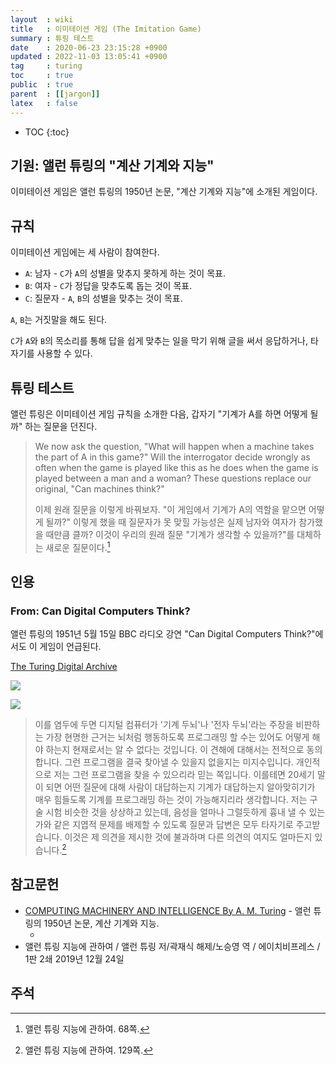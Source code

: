 ```yaml
---
layout  : wiki
title   : 이미테이션 게임 (The Imitation Game)
summary : 튜링 테스트
date    : 2020-06-23 23:15:28 +0900
updated : 2022-11-03 13:05:41 +0900
tag     : turing
toc     : true
public  : true
parent  : [[jargon]]
latex   : false
---
```

* TOC
{:toc}

## 기원: 앨런 튜링의 "계산 기계와 지능"

이미테이션 게임은 앨런 튜링의 1950년 논문, "계산 기계와 지능"에 소개된 게임이다.

## 규칙

이미테이션 게임에는 세 사람이 참여한다.

- `A`: 남자 - `C`가 `A`의 성별을 맞추지 못하게 하는 것이 목표.
- `B`: 여자 - `C`가 정답을 맞추도록 돕는 것이 목표.
- `C`: 질문자 - `A`, `B`의 성별을 맞추는 것이 목표.

`A`, `B`는 거짓말을 해도 된다.

`C`가 `A`와 `B`의 목소리를 통해 답을 쉽게 맞추는 일을 막기 위해 글을 써서 응답하거나, 타자기를 사용할 수 있다.

## 튜링 테스트

앨런 튜링은 이미테이션 게임 규칙을 소개한 다음, 갑자기 "기계가 A를 하면 어떻게 될까" 하는 질문을 던진다.

> We now ask the question, "What will happen when a machine takes the part of A in this game?"
Will the interrogator decide wrongly as often when the game is played like this as
he does when the game is played between a man and a woman? These questions replace
our original, "Can machines think?"
>
> 이제 원래 질문을 이렇게 바꿔보자.
"이 게임에서 기계가 A의 역할을 맡으면 어떻게 될까?"
이렇게 했을 때 질문자가 못 맞힐 가능성은 실제 남자와 여자가 참가했을 때만큼 클까?
이것이 우리의 원래 질문 "기계가 생각할 수 있을까?"를 대체하는 새로운 질문이다.[^turing-68]

## 인용
### From: Can Digital Computers Think?

앨런 튜링의 1951년 5월 15일 BBC 라디오 강연 "Can Digital Computers Think?"에서도 이 게임이 언급된다.

[The Turing Digital Archive]( https://turingarchive.kings.cam.ac.uk/publications-lectures-and-talks-amtb/amt-b-5 )

![]( /resource/wiki/imitation-game/1951-4.jpg )

![]( /resource/wiki/imitation-game/1951-5.jpg )

> 이를 염두에 두면 디지털 컴퓨터가 '기계 두뇌'나 '전자 두뇌'라는 주장을 비판하는 가장 현명한 근거는
뇌처럼 행동하도록 프로그래밍 할 수는 있어도 어떻게 해야 하는지 현재로서는 알 수 없다는 것입니다.
이 견해에 대해서는 전적으로 동의합니다.
그런 프로그램을 결국 찾아낼 수 있을지 없을지는 미지수입니다.
개인적으로 저는 그런 프로그램을 찾을 수 있으리라 믿는 쪽입니다.
이를테면 20세기 말이 되면 어떤 질문에 대해 사람이 대답하는지 기계가 대답하는지 알아맞히기가 매우 힘들도록
기계를 프로그래밍 하는 것이 가능해지리라 생각합니다.
저는 구술 시험 비슷한 것을 상상하고 있는데,
음성을 얼마나 그럴듯하게 흉내 낼 수 있는가와 같은 지엽적 문제를 배제할 수 있도록 질문과 답변은 모두 타자기로 주고받습니다.
이것은 제 의견을 제시한 것에 불과하며 다른 의견의 여지도 얼마든지 있습니다.[^turing-129]

## 참고문헌

- [COMPUTING MACHINERY AND INTELLIGENCE By A. M. Turing]( https://www.csee.umbc.edu/courses/471/papers/turing.pdf ) - 앨런 튜링의 1950년 논문, 계산 기계와 지능.
    - []( /resource/wiki/imitation-game/computing-machinary-and-intelligence.pdf )
- 앨런 튜링 지능에 관하여 / 앨런 튜링 저/곽재식 해제/노승영 역 / 에이치비프레스 / 1판 2쇄 2019년 12월 24일

## 주석

[^turing-68]: 앨런 튜링 지능에 관하여. 68쪽.
[^turing-129]: 앨런 튜링 지능에 관하여. 129쪽.

